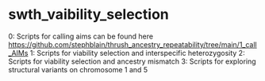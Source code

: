 # swth_vaibility_selection

0: Scripts for calling aims can be found here https://github.com/stephblain/thrush_ancestry_repeatability/tree/main/1_call_AIMs
1: Scripts for viability selection and interspecific heterozygosity
2: Scripts for viability selection and ancestry mismatch
3: Scripts for exploring structural variants on chromosome 1 and 5
